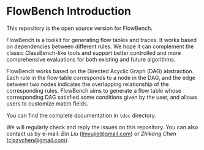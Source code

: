 # FlowBench Introduction

This repository is the open source version for FlowBench. 

FlowBench is a toolkit for generating flow tables and traces. It works based on dependencies between different rules. We hope it can complement the classic ClassBench-like tools and support better controlled and more comprehensive evaluations for both existing and future algorithms.

FlowBench works based on the Directed Acyclic Graph (DAG) abstraction. Each rule in the flow table corresponds to a node in the DAG, and the edge between two nodes indicates the overlapping relationship of the corresponding rules. FlowBench aims to generate a flow table whose corresponding DAG satisfied some conditions given by the user, and allows users to customize match fields.

You can find the complete documentation in `\doc` directory.

We will regularly check and reply the issues on this repository. You can also contact us by e-mail: *Bin Liu* (lmyujie@gmail.com) or *Zhikang Chen* (clazychen@gmail.com).